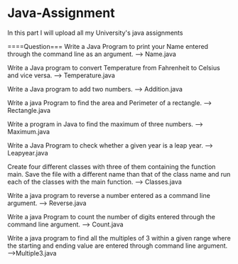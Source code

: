 # Java-Assignment
In this part I will upload all  my University's java assignments

====Question===
Write a Java Program to print your Name entered through the command line as an argument.
--> Name.java

Write a Java program to convert Temperature from Fahrenheit to Celsius and vice versa.
--> Temperature.java

Write a Java program to add two numbers.
--> Addition.java

Write a java Program to find the area and Perimeter of a rectangle.
--> Rectangle.java

Write a program in Java to find the maximum of three numbers.
--> Maximum.java

Write a Java Program to check whether a given year is a leap year.
--> Leapyear.java

Create four different classes with three of them containing the function main. Save the file with a different name than that of the class name and run each of the classes with the main function.
--> Classes.java

Write a java program to reverse a number entered as a command line argument.
--> Reverse.java

Write a java Program to count the number of digits entered through the command line argument.
--> Count.java

Write a java program to find all the multiples of 3 within a given range where the starting and ending value are entered through command line argument.
-->Multiple3.java
